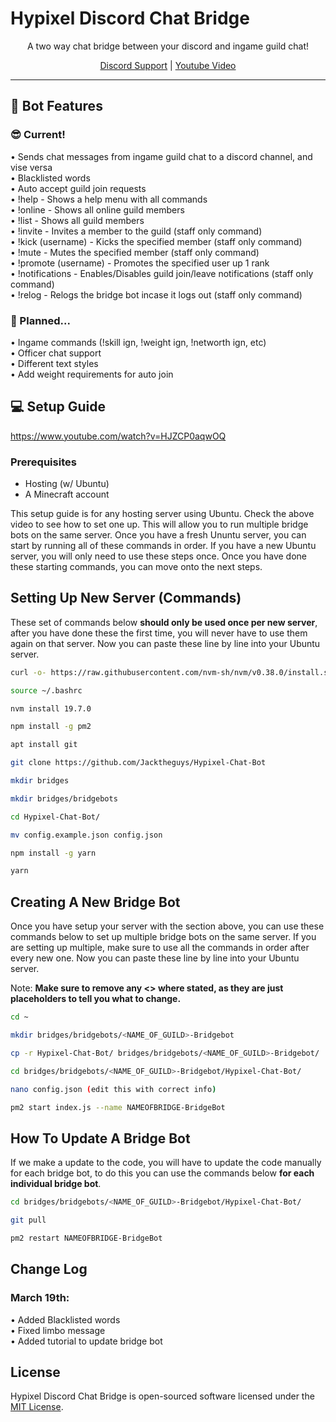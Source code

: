 

# Hypixel Discord Chat Bridge

<p align="center"> A two way chat bridge between your discord and ingame guild chat! </p>

<p align="center"> <a href="discord.gg/skykings">Discord Support<a> | <a href="https://www.youtube.com/watch?v=HJZCP0aqwOQ">Youtube Video<a> </p>

<hr>

## 🤖 Bot Features
### 😎 Current!
• Sends chat messages from ingame guild chat to a discord channel, and vise versa  
• Blacklisted words  
• Auto accept guild join requests  
• !help - Shows a help menu with all commands  
• !online - Shows all online guild members  
• !list - Shows all guild members  
• !invite - Invites a member to the guild (staff only command)  
• !kick (username) - Kicks the specified member (staff only command)  
• !mute - Mutes the specified member (staff only command)  
• !promote (username) - Promotes the specified user up 1 rank  
• !notifications - Enables/Disables guild join/leave notifications (staff only command)  
• !relog - Relogs the bridge bot incase it logs out (staff only command)  

### 📝 Planned...
• Ingame commands (!skill ign, !weight ign, !networth ign, etc)  
• Officer chat support  
• Different text styles  
• Add weight requirements for auto join  

## 💻 Setup Guide

https://www.youtube.com/watch?v=HJZCP0aqwOQ

### Prerequisites

- Hosting (w/ Ubuntu)
- A Minecraft account

This setup guide is for any hosting server using Ubuntu. Check the above video to see how to set one up. This will allow you to run multiple bridge bots on the same server. Once you have a fresh Ununtu server, you can start by running all of these commands in order. If you have a new Ubuntu server, you will only need to use these steps once. Once you have done these starting commands, you can move onto the next steps.


## Setting Up New Server (Commands)
These set of commands below **should only be used once per new server**, after you have done these the first time, you will never have to use them again on that server. Now you can paste these line by line into your Ubuntu server.

```sh
curl -o- https://raw.githubusercontent.com/nvm-sh/nvm/v0.38.0/install.sh | bash

source ~/.bashrc

nvm install 19.7.0

npm install -g pm2

apt install git

git clone https://github.com/Jacktheguys/Hypixel-Chat-Bot

mkdir bridges

mkdir bridges/bridgebots

cd Hypixel-Chat-Bot/

mv config.example.json config.json

npm install -g yarn

yarn
```

## Creating A New Bridge Bot
Once you have setup your server with the section above, you can use these commands below to set up multiple bridge bots on the same server. If you are setting up multiple, make sure to use all the commands in order after every new one. Now you can paste these line by line into your Ubuntu server.

Note: **Make sure to remove any <> where stated, as they are just placeholders to tell you what to change.**

```sh
cd ~

mkdir bridges/bridgebots/<NAME_OF_GUILD>-Bridgebot

cp -r Hypixel-Chat-Bot/ bridges/bridgebots/<NAME_OF_GUILD>-Bridgebot/

cd bridges/bridgebots/<NAME_OF_GUILD>-Bridgebot/Hypixel-Chat-Bot/

nano config.json (edit this with correct info)

pm2 start index.js --name NAMEOFBRIDGE-BridgeBot
```

## How To Update A Bridge Bot
If we make a update to the code, you will have to update the code manually for each bridge bot, to do this you can use the commands below **for each individual bridge bot**.

```sh
cd bridges/bridgebots/<NAME_OF_GUILD>-Bridgebot/Hypixel-Chat-Bot/

git pull

pm2 restart NAMEOFBRIDGE-BridgeBot
```


## Change Log
### March 19th:
   • Added Blacklisted words  
   • Fixed limbo message  
   • Added tutorial to update bridge bot  

## License

Hypixel Discord Chat Bridge is open-sourced software licensed under the [MIT License](https://opensource.org/licenses/MIT).
